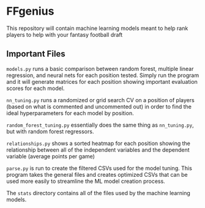 # FFgenius
This repository will contain machine learning models meant to help rank players to help with your fantasy football draft

## Important Files
`models.py` runs a basic comparison between random forest, multiple linear regression, and neural nets for each position tested. Simply run the program and it will generate matrices for each position showing important evaluation scores for each model.

`nn_tuning.py` runs a randomized or grid search CV on a position of players (based on what is commented and uncommented out) in order to find the ideal hyperparameters for each model by position.

`random_forest_tuning.py` essentially does the same thing as `nn_tuning.py`, but with random forest regressors.

`relationships.py` shows a sorted heatmap for each position showing the relationship between all of the independent variables and the dependent variable (average points per game)

`parse.py` is run to create the filtered CSVs used for the model tuning. This program takes the general files and creates optimized CSVs that can be used more easily to streamline the ML model creation process.

The `stats` directory contains all of the files used by the machine learning models.